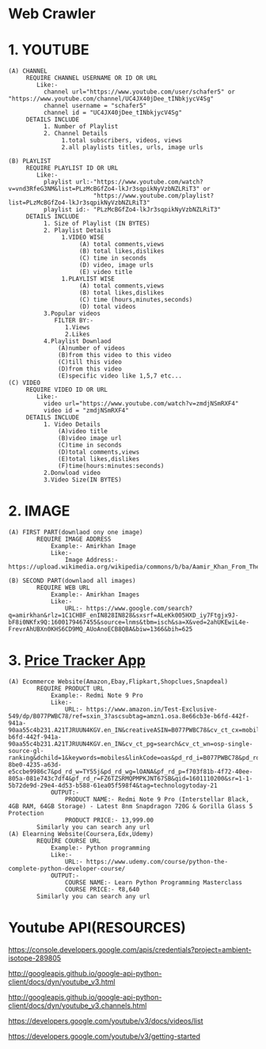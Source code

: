 # Web Crawler

# 1. YOUTUBE
    (A) CHANNEL
         REQUIRE CHANNEL USERNAME OR ID OR URL
            Like:-
              channel url="https://www.youtube.com/user/schafer5" or "https://www.youtube.com/channel/UC4JX40jDee_tINbkjycV4Sg"
              channel username = "schafer5"
              channel id = "UC4JX40jDee_tINbkjycV4Sg"
         DETAILS INCLUDE
              1. Number of Playlist
              2. Channel Details
                   1.total subscribers, videos, views
                   2.all playlists titles, urls, image urls
                   
    (B) PLAYLIST
         REQUIRE PLAYLIST ID OR URL
            Like:-
              playlist url:-"https://www.youtube.com/watch?v=vnd3RfeG3NM&list=PLzMcBGfZo4-lkJr3sqpikNyVzbNZLRiT3" or 
                            "https://www.youtube.com/playlist?list=PLzMcBGfZo4-lkJr3sqpikNyVzbNZLRiT3"
              playlist id:- "PLzMcBGfZo4-lkJr3sqpikNyVzbNZLRiT3"
         DETAILS INCLUDE
              1. Size of Playlist (IN BYTES)
              2. Playlist Details
                   1.VIDEO WISE
                        (A) total comments,views
                        (B) total likes,dislikes
                        (C) time in seconds
                        (D) video, image urls
                        (E) video title
                   1.PLAYLIST WISE
                        (A) total comments,views
                        (B) total likes,dislikes
                        (C) time (hours,minutes,seconds)
                        (D) total videos
              3.Popular videos
                 FILTER BY:-
                    1.Views
                    2.Likes
              4.Playlist Downlaod
                  (A)number of videos
                  (B)from this video to this video
                  (C)till this video
                  (D)from this video
                  (E)specific video like 1,5,7 etc...
    (C) VIDEO
         REQUIRE VIDEO ID OR URL
            Like:-
              video url="https://www.youtube.com/watch?v=zmdjNSmRXF4"
              video id = "zmdjNSmRXF4"
         DETAILS INCLUDE
              1. Video Details
                  (A)video title
                  (B)video image url
                  (C)time in seconds
                  (D)total comments,views
                  (E)total likes,dislikes
                  (F)time(hours:minutes:seconds)
              2.Donwload video
              3.Video Size(IN BYTES)
# 2. IMAGE
    (A) FIRST PART(downlaod ony one image)
            REQUIRE IMAGE ADDRESS
                Example:- Amirkhan Image
                Like:-
                    Image Address:- https://upload.wikimedia.org/wikipedia/commons/b/ba/Aamir_Khan_From_The_NDTV_Greenathon_at_Yash_Raj_Studios_%2811%29.jpg

    (B) SECOND PART(downlaod all images)
            REQUIRE WEB URL
                Example:- Amirkhan Images
                Like:-
                    URL:- https://www.google.com/search?q=amirkhan&rlz=1C1CHBF_enIN828IN828&sxsrf=ALeKk005HXD_iy7Ftgjx9J-bF8i0NKfx9Q:1600179467455&source=lnms&tbm=isch&sa=X&ved=2ahUKEwiL4e-FrevrAhUBXn0KHS6CD9MQ_AUoAnoECB8QBA&biw=1366&bih=625

# 3. [Price Tracker App](https://github.com/abhishekgoyal-a11y/Price-tracker-app)
    (A) Ecommerce Website(Amazon,Ebay,Flipkart,Shopclues,Snapdeal)
            REQUIRE PRODUCT URL
                Example:- Redmi Note 9 Pro
                Like:-
                    URL:- https://www.amazon.in/Test-Exclusive-549/dp/B077PWBC78/ref=sxin_3?ascsubtag=amzn1.osa.8e66cb3e-b6fd-442f-941a-90aa55c4b231.A21TJRUUN4KGV.en_IN&creativeASIN=B077PWBC78&cv_ct_cx=mobiles&cv_ct_id=amzn1.osa.8e66cb3e-b6fd-442f-941a-90aa55c4b231.A21TJRUUN4KGV.en_IN&cv_ct_pg=search&cv_ct_wn=osp-single-source-gl-ranking&dchild=1&keywords=mobiles&linkCode=oas&pd_rd_i=B077PWBC78&pd_rd_r=400e04f7-8be0-4235-a63d-e5ccbe9986c7&pd_rd_w=TY55j&pd_rd_wg=lOANA&pf_rd_p=f703f81b-4f72-40ee-805a-081e743c7df4&pf_rd_r=FZ6TZSRMQPMPKJNT67SB&qid=1601110200&sr=1-1-5b72de9d-29e4-4d53-b588-61ea05f598f4&tag=technologytoday-21
                OUTPUT:-
                    PRODUCT NAME:- Redmi Note 9 Pro (Interstellar Black, 4GB RAM, 64GB Storage) - Latest 8nm Snapdragon 720G & Gorilla Glass 5 Protection
                    PRODUCT PRICE:- 13,999.00 
            Similarly you can search any url 
    (A) Elearning Website(Coursera,Edx,Udemy)
            REQUIRE COURSE URL
                Example:- Python programming
                Like:-
                    URL:- https://www.udemy.com/course/python-the-complete-python-developer-course/
                OUTPUT:-
                    COURSE NAME:- Learn Python Programming Masterclass
                    COURSE PRICE:- ₹8,640
            Similarly you can search any url 
                    
# Youtube API(RESOURCES)

https://console.developers.google.com/apis/credentials?project=ambient-isotope-289805

http://googleapis.github.io/google-api-python-client/docs/dyn/youtube_v3.html

http://googleapis.github.io/google-api-python-client/docs/dyn/youtube_v3.channels.html

https://developers.google.com/youtube/v3/docs/videos/list

https://developers.google.com/youtube/v3/getting-started
